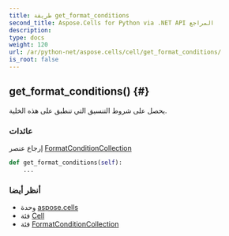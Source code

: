 ```yaml
---
title: طريقة get_format_conditions
second_title: Aspose.Cells for Python via .NET API المراجع
description:
type: docs
weight: 120
url: /ar/python-net/aspose.cells/cell/get_format_conditions/
is_root: false
---
```

##  get_format_conditions() {#}
يحصل على شروط التنسيق التي تنطبق على هذه الخلية.


###  عائدات

إرجاع عنصر [FormatConditionCollection](/cells/ar/python-net/aspose.cells/formatconditioncollection)


```python
def get_format_conditions(self):
    ...
```





###  أنظر أيضا
* وحدة [aspose.cells](../../)
* فئة [Cell](/cells/ar/python-net/aspose.cells/cell)
* فئة [FormatConditionCollection](/cells/ar/python-net/aspose.cells/formatconditioncollection)
